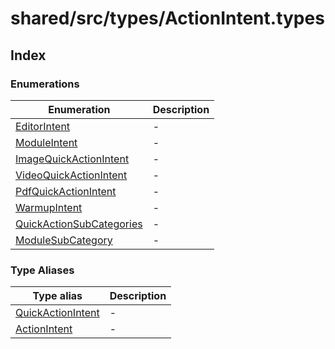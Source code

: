 # shared/src/types/ActionIntent.types

## Index

### Enumerations

| Enumeration | Description |
| ------ | ------ |
| [EditorIntent](../action-intent-types/enumerations/editor-intent.md) | - |
| [ModuleIntent](../action-intent-types/enumerations/module-intent.md) | - |
| [ImageQuickActionIntent](../action-intent-types/enumerations/image-quick-action-intent.md) | - |
| [VideoQuickActionIntent](../action-intent-types/enumerations/video-quick-action-intent.md) | - |
| [PdfQuickActionIntent](../action-intent-types/enumerations/pdf-quick-action-intent.md) | - |
| [WarmupIntent](../action-intent-types/enumerations/warmup-intent.md) | - |
| [QuickActionSubCategories](../action-intent-types/enumerations/quick-action-sub-categories.md) | - |
| [ModuleSubCategory](../action-intent-types/enumerations/module-sub-category.md) | - |

### Type Aliases

| Type alias | Description |
| ------ | ------ |
| [QuickActionIntent](../action-intent-types/type-aliases/quick-action-intent.md) | - |
| [ActionIntent](../action-intent-types/type-aliases/action-intent.md) | - |
